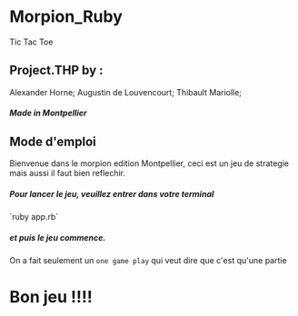 # Morpion_Ruby
 Tic Tac Toe
 <h2>Project.THP by :</h2>
 Alexander Horne; Augustin de Louvencourt; Thibault Mariolle;
 <h5>Made in Montpellier</h5>

<h2>Mode d'emploi</h2>

Bienvenue dans le morpion edition Montpellier, ceci est un jeu de strategie mais aussi il faut bien reflechir.

<h5>Pour lancer le jeu, veuillez entrer dans votre terminal</h5> `ruby app.rb` <h5>et puis le jeu commence.</h5>

On a fait seulement un `one game play` qui veut dire que c'est qu'une partie

<h1>Bon jeu !!!!</h1>